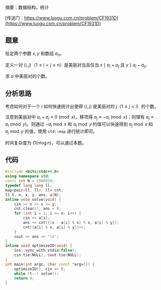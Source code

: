 摘要：数据结构，统计

[传送门：https://www.luogu.com.cn/problem/CF1931D](https://www.luogu.com.cn/problem/CF1931D)

## 题意

给定两个参数 $x, y$ 和数组 $a_n$。

定义一对 $\langle i, j \rangle$（$1 \le i < j \le n$）是美丽对当且仅当 $x \mid a_i + a_j$ 且 $y \mid a_i - a_j$。

求 $a$ 中美丽对的个数。

## 分析思路

考虑如何对于一个 $i$ 如何快速统计出使得 $\langle i, j \rangle$ 是美丽对的 $j$（$1 \leq j < i$）的个数。

注意到美丽对中 $a_i + a_j \equiv 0 \pmod x$，移项得 $a_j \equiv - a_i \pmod x$；同理有 $a_j \equiv a_i \pmod y$。则通过 $-a_i \bmod x$ 和 $a_i \bmod y$ 的值可以快速得到 $a_j \bmod x$ 和 $a_j \bmod y$ 的值，使用 `std::map` 进行统计即可。

时间复杂度为 $O\left(n \log n\right)$，可以通过本题。

## 代码

```cpp
#include <bits/stdc++.h>
using namespace std;
const int N = 1000010;
typedef long long ll;
map<pair<ll, ll>, ll> cnt;
ll t, n, x, y, ans, a[N];
inline void solve(void) {
    cin >> n >> x >> y;
    cnt.clear(), ans = 0;
    for (int i = 1; i <= n; i++) {
        cin >> a[i];
        ans += cnt[{(x - a[i] % x) % x, a[i] % y}];
        cnt[{a[i] % x, a[i] % y}]++;
    }
    cout << ans << '\n';
}
inline void optimizeIO(void) {
    ios::sync_with_stdio(false);
    cin.tie(NULL), cout.tie(NULL);
}
int main(int argc, char const *argv[]) {
    optimizeIO(), cin >> t;
    while (t--) solve();
    return 0;
}

```
